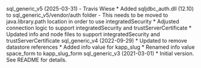 sql_generic_v5 (2025-03-31) - Travis Wiese
    * Added sqljdbc_auth.dll (12.10) to sql_generic_v5/vendor/auth folder - This needs to be moved to java.library.path location in order to use integratedSecurity
    * Adjusted connection logic to support integratedSecurity and trustServerCertificate
    * Updated info and node files to support integratedSecurity and trustServerCertificate
sql_generic_v4 (2022-09-29)
    * Updated to remove datastore references
    * Added info value for kapp_slug
    * Renamed info value space_form to kapp_slug_form
sql_generic_v3 (2021-03-01)
    * Initial version.  See README for details.
